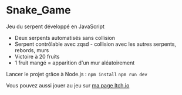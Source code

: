 # Snake_Game
 
Jeu du serpent développé en JavaScript
- Deux serpents automatisés sans collision
- Serpent contrôlable avec zqsd - collision avec les autres serpents, rebords, murs
- Victoire à 20 fruits
- 1 fruit mangé = apparition d'un mur aléatoirement

Lancer le projet grâce à Node.js : 
```npm install```
```npm run dev```

Vous pouvez aussi jouer au jeu sur <a href="https://celico.itch.io/snake">ma page Itch.io</a>
